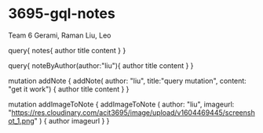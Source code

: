 # 3695-gql-notes
Team 6
    Gerami, Raman
    Liu, Leo

query{
    notes{
        author
        title
        content
    }
}

query{
    noteByAuthor(author:"liu"){
        author
        title
        content
    }
}

mutation addNote { 
  addNote(
        author: "liu",
        title:"query mutation",
        content: "get it work")
    {
        author
        title
        content
    }
}

mutation addImageToNote {
  addImageToNote (
    author: "liu",
    imageurl: "https://res.cloudinary.com/acit3695/image/upload/v1604469445/screenshot_1.png"
  ) {
    author
    imageurl
  }
}